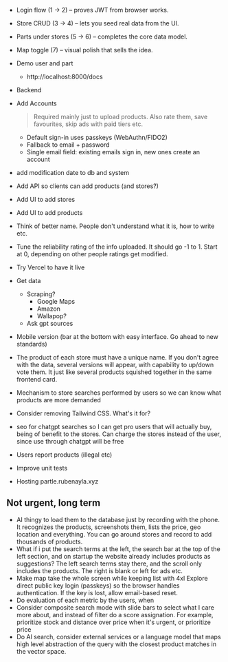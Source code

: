- Login flow (1 → 2) – proves JWT from browser works.
- Store CRUD (3 → 4) – lets you seed real data from the UI.
- Parts under stores (5 → 6) – completes the core data model.
- Map toggle (7) – visual polish that sells the idea.

- Demo user and part
    - http://localhost:8000/docs

- Backend
- Add Accounts
    > Required mainly just to upload products. Also rate them, save favourites, skip ads with paid tiers etc.
    - Default sign-in uses passkeys (WebAuthn/FIDO2)
    - Fallback to email + password
    - Single email field: existing emails sign in, new ones create an account
- add modification date to db and system
- Add API so clients can add products (and stores?)
- Add UI to add stores
- Add UI to add products
- Think of better name. People don't understand what it is, how to write etc.
- Tune the reliability rating of the info uploaded. It should go -1 to 1. Start at 0, depending on other people ratings get modified.
- Try Vercel to have it live
- Get data
    - Scraping?
        - Google Maps
        - Amazon
        - Wallapop?
    - Ask gpt sources
- Mobile version (bar at the bottom with easy interface. Go ahead to new standards)
- The product of each store must have a unique name. If you don't agree with the data, several versions will appear, with capability to up/down vote them. It just like several products squished together in the same frontend card.
- Mechanism to store searches performed by users so we can know what products are more demanded
- Consider removing Tailwind CSS. What's it for?
- seo for chatgpt searches so I can get pro users that will actually buy, being of benefit to the stores. Can charge the stores instead of the user, since use through chatgpt will be free
- Users report products (illegal etc)
- Improve unit tests
- Hosting partle.rubenayla.xyz

## Not urgent, long term
- AI thingy to load them to the database just by recording with the phone. It recognizes the products, screenshots them, lists the price, geo location and everything. You can go around stores and record to add thousands of products.
- What if i put the search terms at the left, the search bar at the top of the left section, and on startup the website already includes products as suggestions? The left search terms stay there, and the scroll only includes the products. The right is blank or left for ads etc.
- Make map take the whole screen while keeping list with 4xl
Explore direct public key login (passkeys) so the browser handles authentication. If the key is lost, allow email-based reset.
- Do evaluation of each metric by the users, when
- Consider composite search mode with slide bars to select what I care more about, and instead of filter do a score assignation. For example, prioritize stock and distance over price when it's urgent, or prioritize price 
- Do AI search, consider external services or a language model that maps high level abstraction of the query with the closest product matches in the vector space.